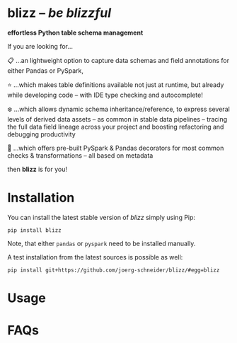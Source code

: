 blizz – _be blizzful_
=====================
**effortless Python table schema management**


If you are looking for…

:clipboard: …an lightweight option to capture data schemas and field annotations for either Pandas or PySpark,

:star: …which makes table definitions available not just at runtime, but already while developing code
– with IDE type checking and autocomplete!

:snowflake: …which allows dynamic schema inheritance/reference, to express several levels of derived data assets –
as common in stable data pipelines – tracing the full data field lineage across your project and boosting
refactoring and debugging productivity

:rocket: …which offers pre-built PySpark & Pandas decorators for most common checks & transformations – all based
on metadata

then **blizz** is for you!
# Installation
You can install the latest stable version of _blizz_ simply using Pip:

``pip install blizz``

Note, that either `pandas` or `pyspark` need to be installed manually.

A test installation from the latest sources is possible as well:

``pip install git+https://github.com/joerg-schneider/blizz/#egg=blizz``

# Usage

# FAQs
